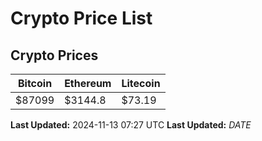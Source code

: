 # Crypto Price List

## Crypto Prices
| Bitcoin | Ethereum | Litecoin |
| ------- | -------- | -------- |
| $87099 | $3144.8 | $73.19 |
**Last Updated:** 2024-11-13 07:27 UTC
**Last Updated:** $DATE$
